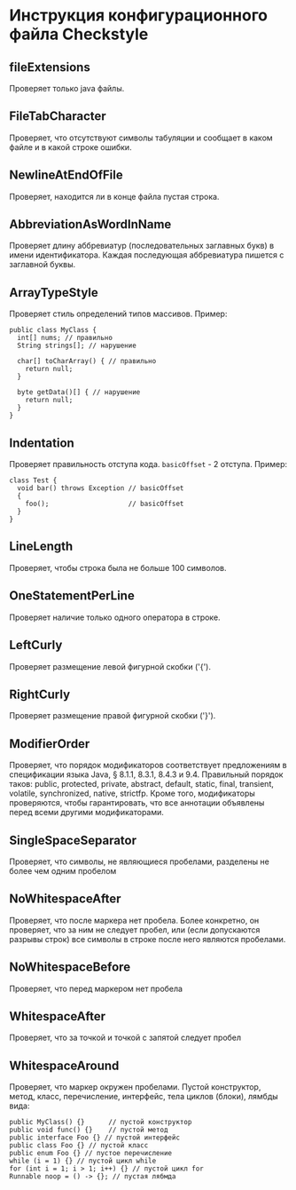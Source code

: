 # Инструкция конфигурационного файла Checkstyle #

## fileExtensions ##
Проверяет только java файлы.
## FileTabCharacter ##
Проверяет, что отсутствуют символы табуляции и сообщает в каком файле и в какой строке ошибки.
## NewlineAtEndOfFile ##
Проверяет, находится ли в конце файла пустая строка.
## AbbreviationAsWordInName ##
Проверяет длину аббревиатур (последовательных заглавных букв) в имени идентификатора.
Каждая последующая аббревиатура пишется с заглавной буквы.
## ArrayTypeStyle ##
Проверяет стиль определений типов массивов.
Пример:
```
public class MyClass {
  int[] nums; // правильно
  String strings[]; // нарушение

  char[] toCharArray() { // правильно
    return null;
  }

  byte getData()[] { // нарушение
    return null;
  }
}
```
## Indentation ##
Проверяет правильность отступа кода.
```basicOffset``` - 2 отступа.
Пример:
```
class Test {
  void bar() throws Exception // basicOffset
  {                           
    foo();                    // basicOffset
  }                           
}
```
## LineLength ##
Проверяет, чтобы строка была не больше 100 символов.
## OneStatementPerLine ##
Проверяет наличие только одного оператора в строке.
## LeftCurly ##
Проверяет размещение левой фигурной скобки ('{').
## RightCurly ##
Проверяет размещение правой фигурной скобки ('}').
## ModifierOrder ##
Проверяет, что порядок модификаторов соответствует предложениям в спецификации языка Java, § 8.1.1, 8.3.1, 8.4.3 и 9.4.
Правильный порядок таков: public, protected, private, abstract, default, static, final, transient, volatile, synchronized, native, strictfp.
Кроме того, модификаторы проверяются, чтобы гарантировать, что все аннотации объявлены перед всеми другими модификаторами.
## SingleSpaceSeparator ##
Проверяет, что символы, не являющиеся пробелами, разделены не более чем одним пробелом
## NoWhitespaceAfter ##
Проверяет, что после маркера нет пробела. Более конкретно, он проверяет, что за ним не следует пробел, или (если допускаются разрывы строк) все символы в строке после него являются пробелами.
## NoWhitespaceBefore ##
Проверяет, что перед маркером нет пробела
## WhitespaceAfter ##
Проверяет, что за точкой и точкой с запятой следует пробел
## WhitespaceAround ##
Проверяет, что маркер окружен пробелами. Пустой конструктор, метод, класс, перечисление, интерфейс, тела циклов (блоки), лямбды вида:
```
public MyClass() {}      // пустой конструктор
public void func() {}    // пустой метод
public interface Foo {} // пустой интерфейс
public class Foo {} // пустой класс
public enum Foo {} // пустое перечисление
while (i = 1) {} // пустой цикл while
for (int i = 1; i > 1; i++) {} // пустой цикл for
Runnable noop = () -> {}; // пустая лябмда
```